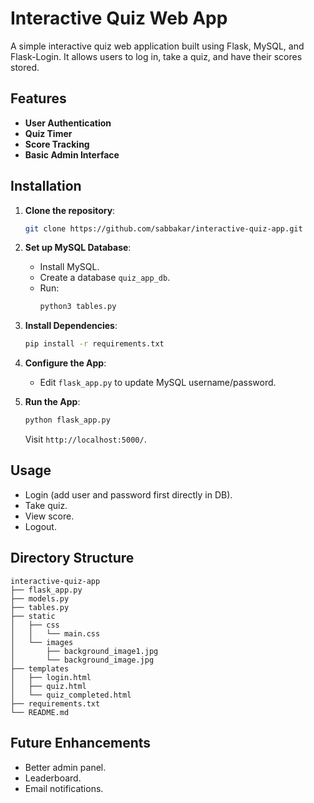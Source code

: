 # Interactive Quiz Web App

A simple interactive quiz web application built using Flask, MySQL, and Flask-Login. It allows users to log in, take a quiz, and have their scores stored.

## Features
- **User Authentication**
- **Quiz Timer**
- **Score Tracking**
- **Basic Admin Interface**

## Installation

1. **Clone the repository**:
   ```bash
   git clone https://github.com/sabbakar/interactive-quiz-app.git
   ```

2. **Set up MySQL Database**:
   - Install MySQL.
   - Create a database `quiz_app_db`.
   - Run:
     ```bash
     python3 tables.py
     ```

3. **Install Dependencies**:
   ```bash
   pip install -r requirements.txt
   ```

4. **Configure the App**:
   - Edit `flask_app.py` to update MySQL username/password.

5. **Run the App**:
   ```bash
   python flask_app.py
   ```

   Visit `http://localhost:5000/`.

## Usage

- Login (add user and password first directly in DB).
- Take quiz.
- View score.
- Logout.

## Directory Structure

```
interactive-quiz-app
├── flask_app.py
├── models.py
├── tables.py
├── static
│   ├── css
│   │   └── main.css
│   └── images
│       ├── background_image1.jpg
│       └── background_image.jpg
├── templates
│   ├── login.html
│   ├── quiz.html
│   └── quiz_completed.html
├── requirements.txt
└── README.md
```

## Future Enhancements
- Better admin panel.
- Leaderboard.
- Email notifications.
